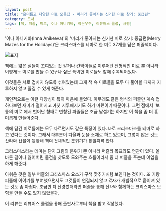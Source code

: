 ```yaml
---
layout: post
title: "흥미롭고 다양한 미로 모음집 - 머리가 좋아지는 신기한 미로 찾기: 중급편"
category: 도서
tags: [책, 퍼즐, 미로, 이나 아니키바, 작은우주, 리뷰어스 클럽, 서평]
---
```


'이나 아니키바(Inna Anikeeva)'의
'머리가 좋아지는 신기한 미로 찾기: 중급편(Merry Mazes for the Holidays)'은
크리스마스를 테마로 한 미로 37개를 담은 퍼즐책이다.

![표지](https://images2.imgbox.com/88/e9/SXRNHOAz_o.jpg)

책에는 얇은 실들이 꼬여있는 것 같거나 칸막이들로 이루어진 전형적인 미로 뿐 아니라
이렇게도 미로를 만들 수 있구나 싶은 특이한 미로들도 함께 수록되어있다.

이것들은 서로 겹치지 않도록 섞여있는데
그게 책 속 미로들을 모두 다 풀어볼 때까지
지루하지 않고 즐길 수 있게 해준다.

개인적으로는 이런 다양성이 특히 마음에 들었다.
아무래도 같은 형식의 퍼즐만 계속 접하다보면 재미가 떨어지고 자칫 지루해지기도 하기 마련이기 때문이다.
그런 점에서 '보통의 미로'에서 벗어난 형태로 변형된 퍼즐들은
조금 낯설기는 하지만 이 책을 좀 더 흥미롭게 만들어준다.

책에 담긴 미로들에는 모두 다르면서도 같은 특징이 있다.
바로 크리스마스를 테마로 하고 있다는 것이다.
그래서 대부분이 겨울과 눈을 소재로 하고 있으며,
그렇지 않은 것도 산타와 선물이 등장해
책의 전체적인 분위기가 통일되록 한다.

크리스마스라는 테마는 단지 그림의 분위기 뿐 아니라
퍼즐의 목표와도 연관이 있다.
올바른 길이나 잃어버린 물건을 찾도록 도와주는 흐름이라서 좀 더 퍼즐을 푸는데 이입을 하게 해준다.

아쉬운 것은 일부 퍼즐의 크리스마스 요소가 구색 맞추기처럼 보인다는 것이다.
또 기왕 퍼즐에 이야기를 부여했으면서도
그것들이 연결되지 않고 각자가 개별적으로 흩어져 있는 것도 좀 아쉽다.
조금만 더 신경썼더라면 퍼즐을 통해 산타와 함께하는 크리스마스 모험을 만들 수도 있지 않았을까.



<div class="im im-info">
이 리뷰는 리뷰어스 클럽을 통해 출판사로부터 책을 받고 작성했다.
</div>

